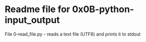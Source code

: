 # Readme file for 0x0B-python-input_output

File 0-read_file.py - reads a text file (UTF8) and prints it to stdout
